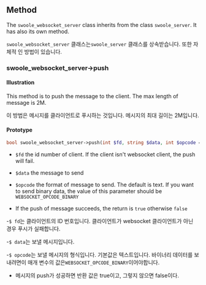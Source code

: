 
## Method

The `swoole_websocket_server` class inherits from the class `swoole_server`. It has also its own method.

`swoole_websocket_server` 클래스는`swoole_server` 클래스를 상속받습니다. 또한 자체적 인 방법이 있습니다.

### swoole_websocket_server->push

#### Illustration

This method is to push the message to the client. The max length of message is 2M.

이 방법은 메시지를 클라이언트로 푸시하는 것입니다. 메시지의 최대 길이는 2M입니다.

#### Prototype

```php
bool swoole_websocket_server->push(int $fd, string $data, int $opcode = 1, bool $finish = true);
```
- `$fd` the id number of client. If the client isn't websocket client, the push will fail.

- `$data` the message to send

- `$opcode` the format of message to send. The default is text. If you want to send binary data, the value of this parameter should be `WEBSOCKET_OPCODE_BINARY`

- If the push of message succeeds, the return is `true` otherwise `false`

-`$ fd`는 클라이언트의 ID 번호입니다. 클라이언트가 websocket 클라이언트가 아닌 경우 푸시가 실패합니다.

-`$ data`는 보낼 메시지입니다.

-`$ opcode`는 보낼 메시지의 형식입니다. 기본값은 텍스트입니다. 바이너리 데이터를 보내려면이 매개 변수의 값은`WEBSOCKET_OPCODE_BINARY`이어야합니다.

- 메시지의 push가 성공하면 반환 값은 true이고, 그렇지 않으면 false이다.